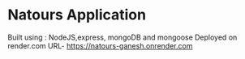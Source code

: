 # Natours Application

Built using : NodeJS,express, mongoDB and mongoose
Deployed on render.com
URL- https://natours-ganesh.onrender.com
